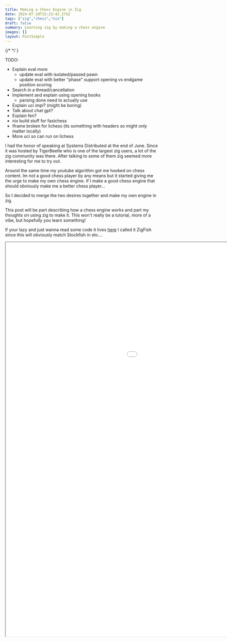 ```yaml
---
title: Making a Chess Engine in Zig
date: 2024-07-28T15:23:42.275Z
tags: ["zig","chess","nix"]
draft: false
summary: Learning zig by making a chess engine
images: []
layout: PostSimple
---
```


<TOCInline toc={props.toc} asDisclosure />

{/* <Chess/> */ }

TODO:
- Explain eval more
  - update eval with isolated/passed pawn
  - update eval with better "phase" support opening vs endgame position scoring
- Search in a thread/cancellation
- Implement and explain using opening books
  - parsing done need to actually use
- Explain uci impl? (might be boring)
- Talk about chat gpt?
- Explain fen?
- nix build stuff for fastchess
- Iframe broken for lichess (its something with headers so might only matter locally)
- More uci so can run on lichess

I had the honor of speaking at Systems Distributed at the end of June.
Since it was hosted by TigerBeetle who is one of the largest zig users, a lot of the zig community was there.
After talking to some of them zig seemed more interesting for me to try out.

Around the same time my youtube algorithm got me hooked on chess content.
Im not a good chess player by any means but it started giving me the urge to make my own chess engine.
If I make a good chess engine that should obviously make me a better chess player...

So I decided to merge the two desires together and make my own engine in zig.

This post will be part describing how a chess engine works and part my thoughts on using zig to make it.
This won't really be a tutorial, more of a vibe, but hopefully you learn something!

If your lazy and just wanna read some code it lives [here](https://github.com/JRMurr/ZigFish)
I called it ZigFish since this will obviously match Stockfish in elo....

<IFrame width="1400" height="1300" src="/static/zigfish/zigfish.html"/>


# How Does a Chess Engine Work?

At its core a chess engine needs to do 3 things
- Know all the rules of chess
- Quickly explore the space of all moves
- Evaluate a position to figure out what moves are good/bad

It needs to do all of those things FAST, chess generally has a move time limit so you don't have infinite time to figure out what move to play.


So the first thing I did was implement all of the chess rules so the engine would be a good boi and play only legal moves.
We can't have it play like [chatgpt where a rook can fly diagonally across the board...](https://youtu.be/rSCNW1OCk_M?si=zjoIu-h-njEsIiYF&t=591)


## A Gui

Before I even started the logic I wanted to have a nice gui to play with, so I found this [zig raylib binding](https://github.com/Not-Nik/raylib-zig).
This way I have something pretty to look at while developing.

This was my first interaction with zig's build system/package management. To add this dependency you can run
```shell
  zig fetch --save https://github.com/Not-Nik/raylib-zig/archive/{commit-sha}.tar.gz
```

This will add the tar ball with its hash to `build.zig.zon` with something like
```zig
 .dependencies = .{
        .@"raylib-zig" = .{
            .url = "https://github.com/Not-Nik/raylib-zig/archive/2d8e856009bf0ee60ef78bde78e32512bdaae714.tar.gz",
            .hash = "1220d32c92222ded6912529bbd502b2e0c5c5c2056c4b709ad0f6924d6524343a2d2",
        },
        // <other deps>
 }
```
So a normal lock format but doesn't rely on any centralized package repo like npm or cargo.

Then you need to tell zig to link in the dep, since raylib is a C dep, zig can actually compile it for you

The `build.zig` file makes a dag for all the different build steps and artifacts. So I can add

```zig
const raylib_dep = b.dependency("raylib-zig", .{
    .target = target,
    .optimize = optimize,
});

const raylib = raylib_dep.module("raylib"); // main raylib module
const raygui = raylib_dep.module("raygui"); // raygui module
const raylib_artifact = raylib_dep.artifact("raylib"); // raylib C library


// the gui executable
const exe = b.addExecutable(.{
    .name = "zigfish-gui",
    .root_source_file = b.path("src/main.zig"),
    .target = target,
    .optimize = optimize,
});

exe.linkLibrary(raylib_artifact);
exe.root_module.addImport("raylib", raylib);
exe.root_module.addImport("raygui", raygui);
```

Its easy to make the `build.zig` "script" a pile of spaghetti like any build system but at least since its all just zig code you can make it have nice abstractions.
I chose the spaghetti route since I'm not smart enough yet to make it nice but it still "just works"

I'll leave out the tedium but overall the process of getting some chess pieces drawn on the board, and some logic to move them around was pretty straightforward.
If your curious feel free to checkout my [spritemanager](https://github.com/JRMurr/ZigFish/blob/d061604cc2f634a19da4863724345a64b373652a/src/graphics/sprite.zig#L41).
Raylib is super nice to use, the simple things are simple. Since chess is just draw some rectangles and a few sprites, it didn't take long to have the board display good to go.

## The logic

So now that I have a chess board to draw, I need to implement all the rules of chess.
This is where the [Chess Programming Wiki](https://www.chessprogramming.org/Main_Page) became my best friend.
It has some many resources to help make your engine.

### Board Representation

The first main decision is how do you [represent the board](https://www.chessprogramming.org/Board_Representation).

The first approach I took was to make a struct like this
```zig
// NOTE: don't need to manually list the values for each enum tag
// I just like doing it...
pub const Color = enum(u1) {
    White = 0,
    Black = 1,
};

pub const Kind = enum(u3) {
    King = 0,
    Queen = 1,
    Bishop = 2,
    Knight = 3,
    Rook = 4,
    Pawn = 5,
};

pub const Piece = struct packed {
    color: Color,
    kind: Kind,
}
```

So a chess Piece is a color, and piece type/kind.

Then you could so something like

```zig
pub const Board = struct {
    squares: [64]?Piece
}
```

So the board is an array of 64 squares (8x8 board). The `?` means the elements of the array are null or a Piece.
Optional types in zig are great! Its just like the `Option` type in rust but more directly built into the language.


This array approach works and I used it for a while but has some downsides.
- You need to loop over the whole array a lot to find all the pieces you care about
- Sliding pieces like rooks, bishops, and queens require you to "walk" each direction which takes time (this will matter a lot during move generation)
- Its not the cool option I'll explain in a second


#### Bit Boards

So after a little while using this array representation I switched to a [BitBoard](https://www.chessprogramming.org/Bitboards)

The core idea is, since there are 64 squares, you can use a `u64` where each bit represents 1 square. If the bit is set a piece is there.
You then have 6 `u64`s to track each piece type, and 2 more to track the color of those pieces. In my case I had a redundant 9th `u64` just for all occupied squares.

So if I want to know where all the White Pawns are I can do a bitwise intersection of the pawn bitset and the white bitset.

The other benefit is when you apply shifts/masks on the bitset, it will apply to all pieces at once.
For example to figure out all possible squares knights can move to you can do this
{/* TODO: call out adding numbers for directional shifts */}
```zig
pub fn knightMoves(self: Self) Self {
    // https://www.chessprogramming.org/Knight_Pattern#Multiple_Knight_Attacks
    const mask = self.bit_set.mask;

    const l1 = (mask >> 1) & NOT_FILE_H;
    const l2 = (mask >> 2) & NOT_FILE_GH;
    const r1 = (mask << 1) & NOT_FILE_A;
    const r2 = (mask << 2) & NOT_FILE_AB;
    const h1 = l1 | r1;
    const h2 = l2 | r2;
    return Self.fromMask((h1 << 16) | (h1 >> 16) | (h2 << 8) | (h2 >> 8));
}
```
So a few bitwise operations handle all knights at the same time.
This speed is invaluable when figuring out all the squares the enemy pieces attack. 
This way we can prune moves that would put our own king in check.


Zig has a nice helper in the std lib [std.bit_set.IntegerBitSet](https://ziglang.org/documentation/master/std/#std.bit_set.IntegerBitSet).
This just wraps a unsigned int and has some nice helpers for set union, intersection, and iterating over the set bits.

I wrapped it in my own struct
```zig
pub const BoardBitSet = packed struct {
    const Self = @This();

    bit_set: BitSet,

    // a bunch of funcs...
}
```

So now my `Board` struct looks like

```zig
// Some compile time magic to get the number of tags in an enum
inline fn enumLen(comptime T: type) comptime_int {
    return @typeInfo(T).Enum.fields.len;
}
const NUM_KINDS = enumLen(Kind);
const NUM_COLOR = enumLen(Color);

pub const Board = struct {
    const Self = @This();
    kind_sets: [NUM_KINDS]BoardBitSet,
    color_sets: [NUM_COLOR]BoardBitSet,
    /// redundant set for easy check if a square is occupied
    occupied_set: BoardBitSet,

    active_color: Color = Color.White,


    pub fn getPieceSet(self: *const Self, p: Piece) BoardBitSet {
        const color = self.color_sets[@intFromEnum(p.color)];
        const kind = self.kind_sets[@intFromEnum(p.kind)];

        return color.intersectWith(kind);
    }
}
```

This is where I really started to love zig's comptime.
My `enumLen` helper can introspect the enum type I pass in to get how many possible enum tags there are.
I can then make an array of that size, then use `@intFromEnum` to lookup the index for each tag type in that array.

### Move Generation

Now that we have a board, we can start figuring out the moves.
While each piece's movement rules are pretty simple to humans, there are SO MANY EDGE CASES.

Things like
- En Passant
- Castling
- Pinned Pieces (a piece who is blocking an attack on the king)

Those situations on their own are not horrible, what really caused pain was combos of those situations like

Like this (really dumb) position

<IFrame width="600" height="400" src="https://lichess.org/embed/game/eJXA7KVE?theme=auto&bg=auto#12"/>


The black F pawn could technically be captured En Passant but that would reval the rook attack on the king..


#### Sliding Moves

The sliding pieces can eat up a lot of time. The queen can "see" up to 27 squares if its at the center of the board.
So if you have a "naive" algorithm that "walks" the 8 directions you can go that can eat up a lot of the move generation time.

So this is where BitBoards can help a lot. I went with what the chess wiki calls the ["Classical Approach"](https://www.chessprogramming.org/Classical_Approach).

At its core, I precompute the 8 rays on each square. A ray is all the potential squares a piece could slide to along a column, row, or diagonal in both directions.

So for example here are some of the rays for the b4 square (stolen from the chess wiki, have i mentioned how dope it is yet...)
```
East (+1)           North (+8)           NorthEast (+9)      NorthWest (+7)
. . . . . . . .     . . . 1 . . . .      . . . . . . . 1     . . . . . . . .
. . . . . . . .     . . . 1 . . . .      . . . . . . 1 .     1 . . . . . . .
. . . . . . . .     . . . 1 . . . .      . . . . . 1 . .     . 1 . . . . . .
. . . . . . . .     . . . 1 . . . .      . . . . 1 . . .     . . 1 . . . . .
. . . R 1 1 1 1     . . . R . . . .      . . . B . . . .     . . . B . . . .
. . . . . . . .     . . . . . . . .      . . . . . . . .     . . . . . . . .
. . . . . . . .     . . . . . . . .      . . . . . . . .     . . . . . . . .
. . . . . . . .     . . . . . . . .      . . . . . . . .     . . . . . . . .
```

Now I can use the ray as a mask to see any potential blockers along the ray.

So for example
```
occupied         &  NorthWest(g2)       {a8, c6}
1 . 1 1 1 1 1 1     1 . . . . . . .     1 . . . . . . .
1 . 1 1 1 1 1 1     . 1 . . . . . .     . . . . . . . .
. 1 1 . . . . .     . . 1 . . . . .     . . 1 . . . . .
. . . . . . . .     . . . 1 . . . .     . . . . . . . .
. . . . . . . .  &  . . . . 1 . . .  =  . . . . . . . .
. . . . . . 1 .     . . . . . 1 . .     . . . . . . . .
1 1 1 1 1 1 B 1     . . . . . . . .     . . . . . . . .
1 1 1 1 1 . 1 1     . . . . . . . .     . . . . . . . .
```

Once the ray mask is applied to the occupied board shown here only 2 squares remain (a8 and c6).
{/* TODO: explain bit scan and positive/negative rays bit more */}
Since this this ray is going in a positive direction on the board, if you find the first LSB set, that will get you the blocker of the ray.

So in this case, we will find c6. So any square "behind" c6 will not be accessible for this piece. 
We can use the same NorthWest ray on c6 and "subtract" its ray from the ray original ray we computed on g2

```
NorthWest(c6)   xor  NorthWest(g2)   =  final northWest Attacks
1 . . . . . . .      1 . . . . . . .    . . . . . . . . 
. 1 . . . . . .      . 1 . . . . . .    . . . . . . . . 
. . . . . . . .      . . 1 . . . . .    . . 1 . . . . . 
. . . . . . . .      . . . 1 . . . .    . . . 1 . . . . 
. . . . . . . .      . . . . 1 . . .    . . . . 1 . . . 
. . . . . . . .      . . . . . 1 . .    . . . . . 1 . . 
. . . . . . . .      . . . . . . . .    . . . . . . . . 
. . . . . . . .      . . . . . . . .    . . . . . . . . 
```

So with an intersection, a bit scan, and an xor I have all the possible squares a piece could slide to along that ray!

##### Zig Comptime

These rays could be computed as needed, they aren't horribly expensive but are not free.
It would be great to store all rays ahead of time.
Thankfully zig's comptime logic is great. You can have any pure zig code run at compile time and output whatever you want!
So I compute all rays at compile time, the rays are just statically stored in the produced executable.

I compute the rays by first computing all the "lines" for each square. A Line is just both directions of a ray combined

```zig
// https://www.chessprogramming.org/On_an_empty_Board#By_Calculation_3
// given a square index, get all squares on its rank (row)
pub fn rankMask(sq: u32) MaskInt {
    return RANK_0 << toShiftInt(sq & 56);
}

// get all squares on the same file (column) as the square passed in
pub fn fileMask(sq: u32) MaskInt {
    return FILE_A << toShiftInt(sq & 7);
}

inline fn mainDiagonalMask(sq: u32) MaskInt {
    const sq_i32 = @as(i32, @intCast(sq));

    const diag: i32 = (sq_i32 & 7) - (sq_i32 >> 3);
    return if (diag >= 0)
        MAIN_DIAG >> (toShiftInt(diag) * 8)
    else
        MAIN_DIAG << (toShiftInt(-diag) * 8);
}

inline fn antiDiagonalMask(sq: u32) MaskInt {
    const sq_i32 = @as(i32, @intCast(sq));
    const diag: i32 = 7 - (sq_i32 & 7) - (sq_i32 >> 3);
    return if (diag >= 0)
        ANTI_DIAG >> (toShiftInt(diag) * 8)
    else
        ANTI_DIAG << (toShiftInt(-diag) * 8);
}

pub const Line = enum {
    Rank,
    File,
    MainDiag,
    AntiDiag,

    // sq is the "index" of the square on the board, so a1 is 0, b1 is 1, etc
    pub fn computeLine(self: Line, sq: u32) BoardBitSet {

        const mask = switch (self) {
            .Rank => rankMask(sq),
            .File => fileMask(sq),
            .MainDiag => mainDiagonalMask(sq),
            .AntiDiag => antiDiagonalMask(sq),
        };

        return BoardBitSet.fromMask(mask);
    }
};
```

With this setup, I can stores all lines for each square in an array thats computed at compile time

```zig
pub const Lines = [64][NUM_LINES]BoardBitSet;

pub fn computeLines() Lines {
    @setEvalBranchQuota(64 * NUM_LINES * 100 + 1);
    var moves: [64][NUM_LINES]BoardBitSet = undefined;

    inline for (0..64) |idx| {
        inline for (utils.enumFields(Line)) |f| {
            const line_idx = f.value;
            const line: Line = @enumFromInt(line_idx);

            moves[idx][line_idx] = line.computeLine(idx);
        }
    }
    return moves;
}

pub const LINES = computeLines(); // this is a top level variable so it just runs at compile time
```

I then can "split" the lines in half to get the corresponding rays

```zig
pub const Dir = enum(u3) {
    North = 0,
    South = 1,
    West = 2,
    East = 3,
    NorthWest = 4,
    NorthEast = 5,
    SouthWest = 6,
    SouthEast = 7,

    pub fn computeRay(self: Dir, sq: u32) BoardBitSet {
        // https://www.chessprogramming.org/On_an_empty_Board#Rays_by_Line
        const line = self.toLine();

        const square_bitset = BoardBitSet.initWithIndex(sq);
        const single_bit = square_bitset.bit_set.mask;

        const line_attacks = precompute.LINES[sq][@intFromEnum(line)];

        var ray_mask: MaskInt = undefined;
        if (self.isPositive()) {
            const shifted = single_bit << 1;
            // creates a mask where all bits to the left of the original single bit (including the bit itself)
            // are set to 0 and all bits to the right are set to 1.
            ray_mask = 0 -% shifted;
        } else {
            // creates a mask where all bits to the right of the single bit are set to 1
            // and all bits to the left (including the bit itself) are set to 0.
            ray_mask = single_bit -| 1;
        }

        return BoardBitSet.fromMask(line_attacks.bit_set.mask & ray_mask);
    }
}
```

I also store these rays at compile time so I only pay the compute cost once!


## Search

So now that I have a (mostly) bug free implementation of chess, I can start working on searching through moves to find the best moves to play.

Move search works roughly like this

- Get all valid moves for this position
- play a move, and recursively search the new position until some depth is hit
- evaluate the deepest positions (give it a score)
- Play the move the gives you the highest score

What I described is basically [minimax search](https://www.chessprogramming.org/Minimax).
The main extra piece is you need to assume the other player will also be making the best moves for them.
If theres a checkmate you could possibly reach in 2 moves, that would score well but if it requires the other player to play "dumb" moves you should not really consider it.

So to get the score for non-leaf nodes, you will pick the min score when its the opponents turn, and the max if its your turn.

Minimax is a good searching algorithm but its pretty slow. It requires you to check every possible node in the search tree.
Thankfully with a small tweak we can make it much more efficient. That change is [Alpha-Beta search](https://www.chessprogramming.org/Alpha-Beta)

Alpha beta search would help us in this kind of situation
- The first move we examine to our depth limit is neutral, ie the position is pretty balanced for both sides
- The second move leads to black being able to capture our queen right away. Since this is so much worse than the first move we can stop searching this sub tree right now

To do the above we track 2 values, alpha and beta. Alpha is the lower bound for us, if a position gets lower than alpha we can ignore it. Beta is an upper bound, if we could get into a position thats really good, the other player won't allow us to play that move so theres not point to explore that either.

The [wikipedia page](https://en.wikipedia.org/wiki/Alpha%E2%80%93beta_pruning) for alpha-beta pruning has some good examples if your more interested, but TLDR this is an easy to implement search algorithm that is pretty fast and it will give the same answer as normal minimax search.

### Evaluation

There are many ways you can evaluate a chess position but the simplest thing to do first is to sum up the piece values for each player then subtract your piece values from the opponent's piece score.




### Move ordering

To help see more pruning, I need to sort the moves we examine so "better" moves are examined first. This way we should see more cutoffs for the worse moves.



## Testing

As I worked on more and more search improvements I ran into an issue. How do I know if the engine is getting better at playing chess? I could play against it after each change, but I suck...
So the best approach is to have every change to the engine play an older version of itself. If the newer version beats the older one more often than not, the change was probably a good one.

Thankfully [Fastchess](https://github.com/Disservin/fastchess) exists, it will make "tournaments" where a random position is given to 2 engines and they both play as white and black in that position to see who wins.
It gives a basic report that looks roughly like
```text
Results of new vs old (0.1/move, NULL, NULL, popularpos_lichess.epd):
Elo: 220.12 +/- 17.71, nElo: 244.54 +/- 15.23
LOS: 100.00 %, DrawRatio: 35.60 %, PairsRatio: 15.51
Games: 2000, Wins: 1552, Losses: 431, Draws: 17, Points: 1560.5 (78.03 %)
Ptnml(0-2): [36, 3, 356, 14, 591], WL/DD Ratio: inf
```
So in this run, the new version have the engine has won 1552 / 2000 games. So this version of the engine is much better than the older one. You can go more into specific elo ratings to see how much a change
affects elo but win/lose ratio is good enough for me...


### UCI

To use fastchess I need my engine to support the [UCI](https://gist.github.com/DOBRO/2592c6dad754ba67e6dcaec8c90165bf) protocol. This is a pretty basic protocol, it sends simple text commands over stdin to the process.
You then need to respond with basic text commands.

I messed with parsing a few times when working on the engine. I eventually used [mecha](https://github.com/Hejsil/mecha) for parsing [pgn](https://www.chess.com/terms/chess-pgn) later on,
but when I implemented UCI I stuck with the std lib for simplicity. So the parsing logic looked roughly like this

```zig
fn ParseRes(comptime T: anytype) type {
    return struct { parsed: T, rest: TokenIter };
}

//https://gist.github.com/DOBRO/2592c6dad754ba67e6dcaec8c90165bf
pub const CommandKind = enum {
    Uci,
    Debug,
    IsReady,
    SetOption,
    Register,
    UciNewGame,
    Position,
    Go,
    Stop,
    PonderHit,
    Quit,

    fn asStr(self: CommandKind) []const u8 {
        return switch (self) {
            .Uci => "uci",
            .Debug => "debug",
            .IsReady => "isready",
            .SetOption => "setoption",
            .Register => "register",
            .UciNewGame => "ucinewgame",
            .Position => "position",
            .Go => "go",
            .Stop => "stop",
            .PonderHit => "ponderhit",
            .Quit => "quit",
        };
    }

    pub fn fromStr(str: []const u8) !ParseRes(CommandKind) {
        var iter = std.mem.tokenizeScalar(u8, str, ' ');

        const command_str = iter.next() orelse {
            return error.EmptyInput;
        };

        inline for (Utils.enumFields(CommandKind)) |f| {
            const kind: CommandKind = @enumFromInt(f.value);
            if (std.mem.eql(u8, command_str, kind.asStr())) {
                return .{ .parsed = kind, .rest = iter };
            }
        }

        return error.InvalidCommand;
    }
};
```

So just a basic enum where I map each variant to what the protocol describes. In `fromStr` I use the amazing helper [std.mem.tokenizeScalar](https://ziglang.org/documentation/master/std/#std.mem.tokenizeScalar).
This is great for basic parsing, it will split the string on a space in this case (and consume multiple spaces if they are all together). The iterator would then just return all words.
I have a generic type `ParseRes(T)` that returns the parsed token and the rest of the string.

Error handling is super easy, marking the return type as `!T` is sorta like `Result<T, any>` but better. Zig will infer the error type for you, so I can just make errors "on the fly" and zig will do the work for me.
Error handling and optionals in zig are soooooo nice. They are built right into the syntax of the language so they are really easy to use and make the golden path a breeze. Error handling in rust is nice but its annoying to need to basically always pull in `anyhow`/`thiserror` to make them come close to how zig handles it.


I then parse the rest of the protocol with this

```zig
pub const Command = union(CommandKind) {
    Uci,
    Debug: bool,
    IsReady,
    SetOption: OptionArgs,
    Register,
    UciNewGame,
    Position: PositionArgs,
    Go: GoArgs,
    Stop,
    PonderHit,
    Quit,


     pub fn fromStr(allocator: Allocator, str: []const u8) !ParseRes(Command) {
        const commandKindRes = try CommandKind.fromStr(str);
        const kind = commandKindRes.parsed;
        var iter = commandKindRes.rest;

        const command: Command = switch (kind) {
            .Uci, .IsReady, .Register, .UciNewGame, .Stop, .PonderHit, .Quit => |k| blk: {
                inline for (Utils.unionFields(Command)) |f| {
                    // type checking gets sad should only hit void because of the switch but needs to explicitly skip
                    if (f.type != void) {
                        continue;
                    }
                    if (std.mem.eql(u8, f.name, @tagName(k))) {
                        break :blk @unionInit(Command, f.name, {});
                    }
                }
                std.debug.panic("No match on EmptyCommandArgs for: {s}", .{@tagName(k)});
            },
            // many other variants.... look on github if you care https://github.com/JRMurr/ZigFish/blob/a591ff34c994fb8e8dabafbe9d834fc5c2aa7ed8/src/uci/commands.zig#L208
        };

        return .{ .parsed = command, .rest = iter };
    }
}
```


I omitted the non-void commands since thats just more special case parsing. For the void commands (ie commands that are a single word), I can do more comptime magic to convert the enum of `CommandKind` to the corresponding variant in `Command`.



### Forcing Nix into yet another blog post

So now that we have UCI working we can run fast chess. The issue though is you need full executables for both versions you are comparing against.
I could keep old versions around on my computer, check out old versions of the repo manually, etc. Thats all boring. Im a nix nerd lets do something cool.

So I made a script with nix that will, build fast-chess, build 2 arbitrary versions of my engine, and run them against each other. 

So first off, fast-chess was not in nix pkgs already so we needed to build it

```nix
stdenv.mkDerivation rec {
  pname = "fast-chess";
  version = "v0.9.0";

  src = fetchFromGitHub {
    owner = "Disservin";
    repo = "fast-chess";
    rev = "09858ce817b471408ee9439fa502c9ce4a63dd43";
    sha256 = "sha256-RUHVwutazOiIw6lX7iWGKANWJIaivlzmoxVuj9LQPUc=";
  };


  enableParallelBuilding = true;

  meta.mainProgram = "fast-chess";

  installPhase = ''
    ls -la
    mkdir -p $out/bin

    cp fast-chess $out/bin
  '';

}
```

Thats it..., nix will automatically call make files setup in a standard way. So this will build fastchess with gcc and all i needed to do was add my own install phase since the fast-chess makefile didn't specify that.

#### Nix build for zig engine

To build the zig code required a little bit more work.

First off, since I included some third party deps to the engine, I need to fetch those in nix. Thankfully [zon2nix](https://github.com/nix-community/zon2nix) makes this pretty easy.

You point it at your `build.zig.zon` file and it will output a file like

```nix:deps.nix
# generated by zon2nix (https://github.com/nix-community/zon2nix)

{ linkFarm, fetchzip }:

linkFarm "zig-packages" [
  {
    name = "122002d98ca255ec706ef8e5497b3723d6c6e163511761d116dac3aee87747d46cf1";
    path = fetchzip {
      url = "https://github.com/raysan5/raygui/archive/4b3d94f5df6a5a2aa86286350f7e20c0ca35f516.tar.gz";
      hash = "sha256-+UVvUOp+6PpnoWy81ZCqD8BR6sxZJhtQNYQfbv6SOy0=";
    };
  }
  # many other fetches
]
```

When you go to use zig in a nix derivation you can set the output of the `deps.nix` as you zig cache so zig will just pull the deps from there instead of doing a network call to fetch them.

```nix
{ stdenvNoCC, callPackage, zig, lib }:
let
  rootDir = ../../.; # relative path to the repo root
  fs = lib.fileset;
  # grab only zig files to use as the src code for the derivation
  # this way if I update things like a readme a re-build won't happen
  fileHasAnySuffix = fileSuffixes: file: (lib.lists.any (s: lib.hasSuffix s file.name) fileSuffixes);
  zigFiles = fs.fileFilter (fileHasAnySuffix [ ".zig" ".zon" ]) rootDir;

in

stdenvNoCC.mkDerivation {
  name = "zigfish";
  version = "main";
  src = fs.toSource {
    root = rootDir;
    fileset = zigFiles;
  };
  nativeBuildInputs = [ zig ];
  dontInstall = true; # don't run the default installPhase, our build phase will install
  buildPhase =
    let
      buildArgs = [
        "--cache-dir $(pwd)/.zig-cache"
        "--global-cache-dir $(pwd)/.cache" # we will sym link the deps to this path in the build phase
        "-Doptimize=ReleaseSafe"
        "--prefix $out" # tells zig to put its outputs in the nix generated $out folder
      ];
    in
    ''
      mkdir -p .cache
      # The magic bit that pulls in the deps from the other file
      ln -s ${callPackage ./deps.nix { }} .cache/p
      # zig build install is set to build+install the uci version of the engine
      zig build install ${builtins.concatStringsSep " " buildArgs}
    '';
```

So this derivation will build the "current" version of the engine. Since I expose this derivation in the [flake of my repo](https://github.com/JRMurr/ZigFish/blob/0607861d50e0b6ac553da3e2f713966e886300e6/flake.nix#L62)
I can easily build any version with the command

```shell
nix build "github:JRMurr/ZigFish?rev=<commit>"
```

this will fetch that version from github and run the build and give me the uci executable.


To automate this a bit I used nix to make a shell script that calls nix.....


```nix
{ writeShellScriptBin, jq, nix, lib, git }:
let
  getExe = lib.getExe;
in
writeShellScriptBin "buildAtCommit" ''
  set -euo pipefail

  FLAKREF="github:JRMurr/ZigFish?rev=$1"
  if [[ "$1" == "curr" ]]; then
    # uses git to point at the repo root regardless of where i am in the repo
    REPO_ROOT=$(${getExe git} rev-parse --show-toplevel)
    FLAKREF="$REPO_ROOT"/.
  fi

  PATH=$(${getExe nix} build --no-link $FLAKREF --json | ${getExe jq} --raw-output '.[0].outputs.out')

  echo $PATH/bin/zigfish-uci
''
```

This script is a small helper that takes in a commit or `curr` to build the specified old version or what ever I currently have on disk.
It then will echo the path of the built exe.


#### The fast-chess script

Now that we have everything building we can finally make a script to run fast-chess 

```nix
{ writeShellScriptBin
, buildAtCommit # the build script shown above
, lib
, git
, fastchess # the derivation for fastchess shown above...above...
,
}:
let
  getExe = lib.getExe;
  pgnOutFile = "$OUT_DIR/pgnout.pgn";
  logFile = "$OUT_DIR/log.txt";
 
  fastArgs = "omitted.. see https://github.com/JRMurr/ZigFish/blob/0607861d50e0b6ac553da3e2f713966e886300e6/nix/runFast.nix#L20"

in
writeShellScriptBin "runFast" ''
  set -euxo pipefail
  DEFAULT_COMMIT="2f327523e2afa9cdc73c7d5186088c2e29d881db"
  COMMIT="''${1:-$DEFAULT_COMMIT}"

  REPO_ROOT=$(${getExe git} rev-parse --show-toplevel)
  cd $REPO_ROOT
  OUT_DIR=$(realpath ''${REPO_ROOT})/fastchess-out

  mkdir -p $OUT_DIR
  rm -f ${logFile}
  rm -f ${pgnOutFile}

  # builds old and new version and sets their path to these bash vars
  NEW_ENGINE=$(${getExe buildAtCommit} "curr")
  OLD_ENGINE=$(${getExe buildAtCommit} "$COMMIT")

  ${getExe fastchess} ${fastArgs} # calls fast chess
''
```

I exposed the derivation that produces this shell script on my flake as well as
```nix:flake.nix
packages = {
  default = myPkgs.zigfish.uciBuild;
  runFast = myPkgs.runFast;
};
```

so with 
```shell
nix run .#runFast
```

this will call that script and kick off the fast-chess tournament of the bot on my local checkout of the repo vs an older commit.

